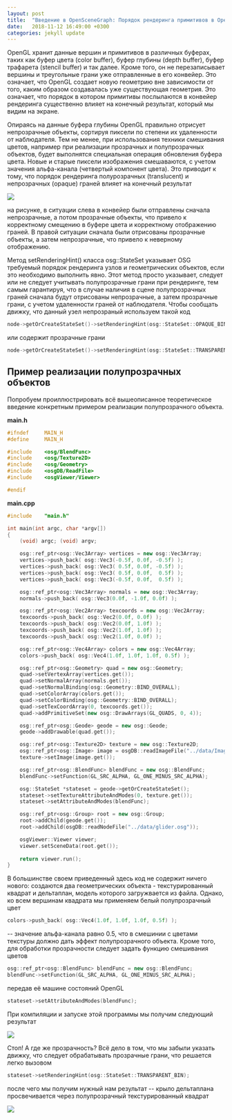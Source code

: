 ```yaml
---
layout: post
title:  "Введение в OpenSceneGraph: Порядок рендеринга примитивов в OpenGL"
date:   2018-11-12 16:49:00 +0300
categories: jekyll update
---
```


OpenGL хранит данные вершин и примитивов в различных буферах, таких как буфер цвета (color buffer), буфер глубины (depth buffer), буфер трафарета (stencil buffer) и так далее. Кроме того, он не перезаписывает вершины и треугольные грани уже отправленные в его конвейер. Это означает, что OpenGL создает новую геометрию вне зависимости от того, каким образом создавалась уже существующая геометрия. Это означает, что порядок в котором примитивы послылаются в конвейер рендеринга существенно влияет на конечный результат, который мы видим на экране.

Опираясь на данные буфера глубины OpenGL правильно отрисует непрозрачные объекты, сортируя пиксели по степени их удаленности от наблюдателя. Тем не менее, при использования техники смешивания цветов, например при реализации прозрачных и полупрозрачных объектов, будет выполнятся специальная операция обновления буфера цвета. Новые и старые пиксели изображения смешаваются, с учетом значения альфа-канала (четвертый компонент цвета). Это приводит к тому, что порядок рендеринга полурозрачных (translucent)  и непрозрачных (opaque) граней влияет на конечный результат

![](https://habrastorage.org/webt/tz/3w/o4/tz3wo4dfy14oscogqvrb1akmh5m.png)

на рисунке, в ситуации слева в конвейер были отправлены сначала непрозрачные, а потом прозрачные объекты, что привело к корректному смещению в буфере цвета и корректному отображению граней. В правой ситуации сначала были отрисованы прозрачные объекты, а затем непрозрачные, что привело к неверному отображению.

Метод setRenderingHint() класса osg::StateSet указывает OSG требуемый порядок рендеринга узлов и геометрических объектов, если это необходимо выполнить явно. Этот метод просто указывает, следует или не следует учитывать полупрозрачные грани при рендеринге, тем самым гарантируя, что в случае наличия в сцене полупрозрачных граней сначала будут отрисованы непрозрачные, а затем прозрачные грани, с учетом удаленности граней от наблюдателя. Чтобы сообщать движку, что данный узел непрозраный используем такой код

```cpp
node->getOrCreateStateSet()->setRenderingHint(osg::StateSet::OPAQUE_BIN);
```

или содержит прозрачные грани

```cpp
node->getOrCreateStateSet()->setRenderingHint(osg::StateSet::TRANSPARENT_BIN);
```

## Пример реализации полупрозрачных объектов
 
Попробуем проиллюстрировать всё вышеописанное теоретическое введение конкретным примером реализации полупрозрачного объекта.


**main.h**
```cpp
#ifndef		MAIN_H
#define		MAIN_H

#include    <osg/BlendFunc>
#include    <osg/Texture2D>
#include    <osg/Geometry>
#include    <osgDB/ReadFile>
#include    <osgViewer/Viewer>

#endif
```

**main.cpp**
```cpp
#include	"main.h"

int main(int argc, char *argv[])
{
    (void) argc; (void) argv;

    osg::ref_ptr<osg::Vec3Array> vertices = new osg::Vec3Array;
    vertices->push_back( osg::Vec3(-0.5f, 0.0f, -0.5f) );
    vertices->push_back( osg::Vec3( 0.5f, 0.0f, -0.5f) );
    vertices->push_back( osg::Vec3( 0.5f, 0.0f,  0.5f) );
    vertices->push_back( osg::Vec3(-0.5f, 0.0f,  0.5f) );

    osg::ref_ptr<osg::Vec3Array> normals = new osg::Vec3Array;
    normals->push_back( osg::Vec3(0.0f, -1.0f, 0.0f) );

    osg::ref_ptr<osg::Vec2Array> texcoords = new osg::Vec2Array;
    texcoords->push_back( osg::Vec2(0.0f, 0.0f) );
    texcoords->push_back( osg::Vec2(0.0f, 1.0f) );
    texcoords->push_back( osg::Vec2(1.0f, 1.0f) );
    texcoords->push_back( osg::Vec2(1.0f, 0.0f) );

    osg::ref_ptr<osg::Vec4Array> colors = new osg::Vec4Array;
    colors->push_back( osg::Vec4(1.0f, 1.0f, 1.0f, 0.5f) );

    osg::ref_ptr<osg::Geometry> quad = new osg::Geometry;
    quad->setVertexArray(vertices.get());
    quad->setNormalArray(normals.get());
    quad->setNormalBinding(osg::Geometry::BIND_OVERALL);
    quad->setColorArray(colors.get());
    quad->setColorBinding(osg::Geometry::BIND_OVERALL);
    quad->setTexCoordArray(0, texcoords.get());
    quad->addPrimitiveSet(new osg::DrawArrays(GL_QUADS, 0, 4));

    osg::ref_ptr<osg::Geode> geode = new osg::Geode;
    geode->addDrawable(quad.get());

    osg::ref_ptr<osg::Texture2D> texture = new osg::Texture2D;
    osg::ref_ptr<osg::Image> image = osgDB::readImageFile("../data/Images/lz.rgb");
    texture->setImage(image.get());

    osg::ref_ptr<osg::BlendFunc> blendFunc = new osg::BlendFunc;
    blendFunc->setFunction(GL_SRC_ALPHA, GL_ONE_MINUS_SRC_ALPHA);

    osg::StateSet *stateset = geode->getOrCreateStateSet();
    stateset->setTextureAttributeAndModes(0, texture.get());
    stateset->setAttributeAndModes(blendFunc);    

    osg::ref_ptr<osg::Group> root = new osg::Group;
    root->addChild(geode.get());
    root->addChild(osgDB::readNodeFile("../data/glider.osg"));

    osgViewer::Viewer viewer;
    viewer.setSceneData(root.get());
    
    return viewer.run();
}
```

В большинстве своем приведенный здесь код не содержит ничего нового: создаются два геометрических объекта - текстурированный квадрат и дельтаплан, модель которого загружвается из файла. Однако, ко всем вершинам квадрата мы применяем белый полупрозрачный цвет

```cpp
colors->push_back( osg::Vec4(1.0f, 1.0f, 1.0f, 0.5f) );
```

-- значение альфа-канала равно 0.5, что в смешинии с цветами текстуры должно дать эффект полупрозрачного объекта. Кроме того, для обработки прозрачности следует задать функцию смешивания цветов

```cpp
osg::ref_ptr<osg::BlendFunc> blendFunc = new osg::BlendFunc;
blendFunc->setFunction(GL_SRC_ALPHA, GL_ONE_MINUS_SRC_ALPHA);
```

передав её машине состояний OpenGL

```cpp
stateset->setAttributeAndModes(blendFunc);
```

При компиляции и запуске этой программы мы получим следующий результат

![](https://habrastorage.org/webt/_m/mz/kz/_mmzkzrmxvmfll-qi0xli6wq_5g.png)

Стоп! А где же прозрачность? Всё дело в том, что мы забыли указать движку, что следует обрабатывать прозрачные грани, что решается легко вызовом

```cpp
stateset->setRenderingHint(osg::StateSet::TRANSPARENT_BIN);
```

после чего мы получим нужный нам результат -- крыло дельтаплана просвечивается через полупрозрачный текстурированный квадрат

![](https://habrastorage.org/webt/py/bl/ta/pybltaqa6xkligouodxgunwoyvs.png)

